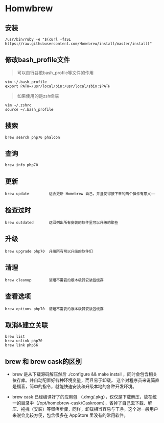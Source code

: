 # Homwbrew

## 安装
~~~
/usr/bin/ruby -e "$(curl -fsSL https://raw.githubusercontent.com/Homebrew/install/master/install)"
~~~

## 修改bash_profile文件

> 可以自行谷歌bash_profile等文件的作用

~~~
vim ~/.bash_profile
export PATH=/usr/local/bin:/usr/local/sbin:$PATH
~~~

> 如果使用的是zsh终端

~~~
vim ~/.zshrc
source ~/.bash_profile
~~~

## 搜索
~~~
brew search php70 phalcon
~~~

## 查询
~~~
brew info php70
~~~

## 更新
~~~
brew update         这会更新 Homebrew 自己，并且使得接下来的两个操作有意义——
~~~

## 检查过时
~~~
brew outdated       这回列出所有安装的软件里可以升级的那些
~~~

## 升级
~~~
brew upgrade php70  升级所有可以升级的软件们
~~~

## 清理
~~~
brew cleanup        清理不需要的版本极其安装包缓存
~~~

## 查看选项
~~~
brew options php70  清理不需要的版本极其安装包缓存
~~~

## 取消&建立关联
~~~
brew list
brew unlink php70
brew link php56
~~~

## brew 和 brew cask的区别
* brew
是从下载源码解压然后 ./configure && make install ，同时会包含相关依存库。并自动配置好各种环境变量，而且易于卸载。 
这个对程序员来说简直是福音，简单的指令，就能快速安装和升级本地的各种开发环境。

* brew cask 
已经编译好了的应用包 （.dmg/.pkg），仅仅是下载解压，放在统一的目录中（/opt/homebrew-cask/Caskroom），省掉了自己去下载、解压、拖拽（安装）等蛋疼步骤，同样，卸载相当容易与干净。这个对一般用户来说会比较方便，包含很多在 AppStore 里没有的常用软件。
